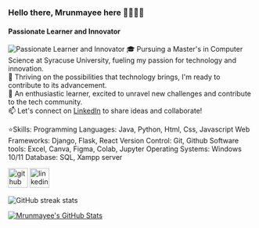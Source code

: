 
### Hello there, Mrunmayee here 👩‍💻🙋‍♀️
#### Passionate Learner and Innovator
![Passionate Learner and Innovator](https://www.syracuse.edu/assets/images/quad-cover-1100x407_07-29-202116-15-10.original.png)
🎓 Pursuing a Master's in Computer Science at Syracuse University, fueling my passion for technology and innovation.                                                           
🚀 Thriving on the possibilities that technology brings, I'm ready to contribute to its advancement.                                            
🌱 An enthusiastic learner, excited to unravel new challenges and contribute to the tech community.                        
📫 Let's connect on [LinkedIn](https://www.linkedin.com/in/mrunmayee-jakate-2a15711bb/) to share ideas and collaborate! 

⭐Skills: 
Programming Languages: Java, Python, Html, Css, Javascript 
Web Frameworks: Django, Flask, React 
Version Control: Git, Github 
Software tools: Excel, Canva, Figma, Colab, Jupyter 
Operating Systems: Windows 10/11 
Database: SQL, Xampp server



[<img src='https://cdn.jsdelivr.net/npm/simple-icons@3.0.1/icons/github.svg' alt='github' height='40'>](https://github.com/mrunmayee9601)  [<img src='https://cdn.jsdelivr.net/npm/simple-icons@3.0.1/icons/linkedin.svg' alt='linkedin' height='40'>](https://www.linkedin.com/in/mrunmayee-jakate-2a15711bb/)  

![GitHub streak stats](https://streak-stats.demolab.com/?user=mrunmayee9601)  

[![Mrunmayee's GitHub Stats](https://github-readme-stats.vercel.app/api?username=mrunmayee9601&theme=neon&show_icons=true&hide=rank)](https://github.com/anuraghazra/github-readme-stats)




